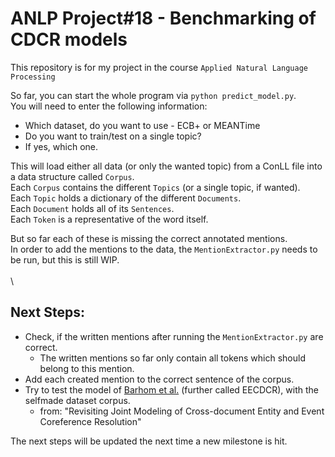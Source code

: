 # ANLP Project#18 - Benchmarking of CDCR models

This repository is for my project in the course `Applied Natural Language Processing`

So far, you can start the whole program via `python predict_model.py`.\
You will need to enter the following information:
+ Which dataset, do you want to use - ECB+ or MEANTime
+ Do you want to train/test on a single topic?
+ If yes, which one.

This will load either all data (or only the wanted topic) from a ConLL file into a data structure called `Corpus`.\
Each `Corpus` contains the different `Topics` (or a single topic, if wanted).\
Each `Topic` holds a dictionary of the different `Documents`.\
Each `Document` holds all of its `Sentences`.\
Each `Token` is a representative of the word itself.

But so far each of these is missing the correct annotated mentions.\
In order to add the mentions to the data, the `MentionExtractor.py` needs to be run, but this is still WIP.
\
\
\
## Next Steps:
+ Check, if the written mentions after running the `MentionExtractor.py` are correct.
  + The written mentions so far only contain all tokens which should belong to this mention.
+ Add each created mention to the correct sentence of the corpus.
+ Try to test the model of [Barhom et al.](https://github.com/shanybar/event_entity_coref_ecb_plus) (further called EECDCR), with the selfmade dataset corpus.
  + from: "Revisiting Joint Modeling of Cross-document Entity and Event Coreference Resolution"

The next steps will be updated the next time a new milestone is hit.